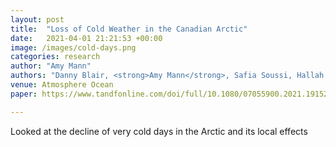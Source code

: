 ```yaml
---
layout: post
title:  "Loss of Cold Weather in the Canadian Arctic"
date:   2021-04-01 21:21:53 +00:00
image: /images/cold-days.png
categories: research
author: "Amy Mann"
authors: "Danny Blair, <strong>Amy Mann</strong>, Safia Soussi, Hallah Manni, Matthew Loxley"
venue: Atmosphere Ocean
paper: https://www.tandfonline.com/doi/full/10.1080/07055900.2021.1915238#d1e208

---
```

Looked at the decline of very cold days in the Arctic and its local effects
